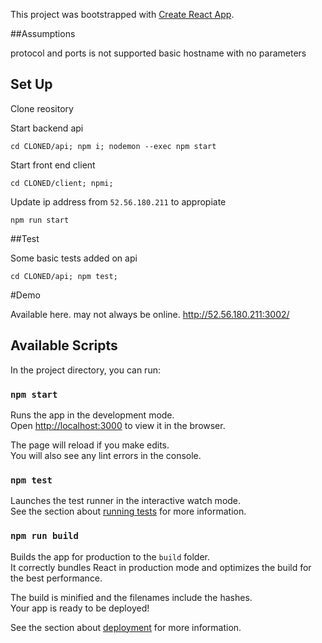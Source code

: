 This project was bootstrapped with [Create React App](https://github.com/facebook/create-react-app).

##Assumptions

protocol and ports is not supported
basic hostname with no parameters



## Set Up

Clone reository

Start backend api

`cd CLONED/api; npm i; nodemon --exec npm start`

Start front end client

`cd CLONED/client; npmi;`

Update ip address from `52.56.180.211` to appropiate

`npm run start`


##Test

Some basic tests added on api

`cd CLONED/api; npm test;`

#Demo 

Available here. may not always be online. http://52.56.180.211:3002/


## Available Scripts

In the project directory, you can run:

### `npm start`

Runs the app in the development mode.<br>
Open [http://localhost:3000](http://localhost:3000) to view it in the browser.

The page will reload if you make edits.<br>
You will also see any lint errors in the console.

### `npm test`

Launches the test runner in the interactive watch mode.<br>
See the section about [running tests](https://facebook.github.io/create-react-app/docs/running-tests) for more information.

### `npm run build`

Builds the app for production to the `build` folder.<br>
It correctly bundles React in production mode and optimizes the build for the best performance.

The build is minified and the filenames include the hashes.<br>
Your app is ready to be deployed!

See the section about [deployment](https://facebook.github.io/create-react-app/docs/deployment) for more information.


